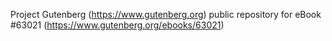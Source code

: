 Project Gutenberg (https://www.gutenberg.org) public repository for
eBook #63021 (https://www.gutenberg.org/ebooks/63021)
